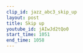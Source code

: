```yaml
---
clip_id: jazz_abc3_skip_up
layout: post
title: Skip up
youtube_id: jAIwJd2tQo0
start_time: 1051
end_time: 1058
---
```


